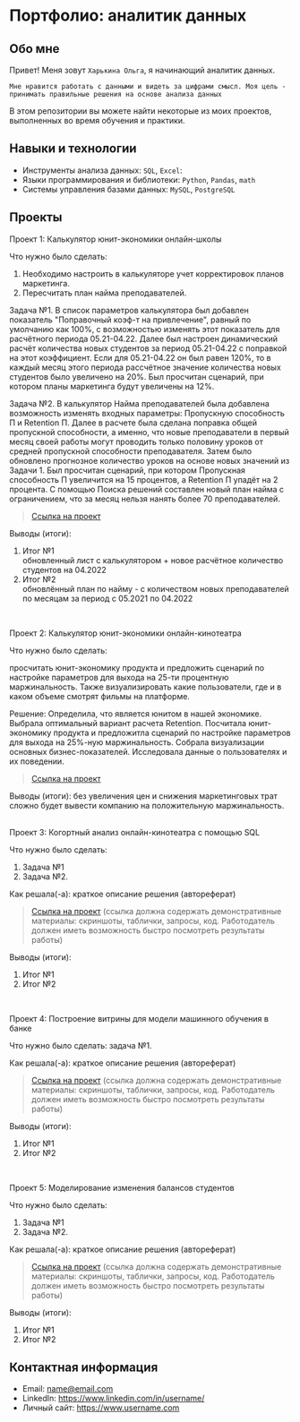 # Портфолио: аналитик данных

## Обо мне 

Привет! Меня зовут ``Харькина Ольга``, я начинающий аналитик данных. 

``Мне нравится работать с данными и видеть за цифрами смысл. Моя цель -  принимать правильные решения на основе анализа данных``

В этом репозитории вы можете найти некоторые из моих проектов, выполненных во время обучения и практики.
<br>

## Навыки и технологии
- Инструменты анализа данных: ``SQL``, ``Excel``: 
- Языки программирования и библиотеки: ``Python``, ``Pandas``, ``math`` 
- Системы управления базами данных: ``MySQL``, ``PostgreSQL``




## Проекты
<p> Проект 1: Калькулятор юнит-экономики онлайн-школы</p>
<p>Что нужно было сделать:<p>
<ol>
  <li> Необходимо настроить в калькуляторе учет корректировок планов маркетинга.
  <li> Пересчитать план найма преподавателей.
</ol>

Задача №1. В список параметров калькулятора был добавлен показатель "Поправочный коэф-т на привлечение", равный по умолчанию как 100%, с возможностью изменять этот показатель для расчётного периода 05.21-04.22. Далее был настроен динамический расчёт количества новых студентов за период 05.21-04.22 с поправкой на этот коэффициент. Если для 05.21-04.22 он был равен 120%, то в каждый месяц этого периода рассчётное значение количества новых студентов было увеличено на 20%. Был просчитан сценарий, при котором планы маркетинга будут увеличены на 12%. 

Задача №2. В калькулятор Найма преподавателей была добавлена возможность изменять входных параметры: Пропускную способность П и Retention П. Далее в расчете была сделана поправка  общей пропускной способности, а именно, что новые преподаватели в первый месяц своей работы могут проводить только половину уроков от средней пропускной способности преподавателя. Затем было обновлено прогнозное количество уроков на основе новых значений из Задачи 1. Был просчитан сценарий, при котором Пропускная способность П увеличится на 15 процентов, а Retention П упадёт на 2 процента. С помощью Поиска решений составлен новый план найма с ограничением, что за месяц нельзя нанять более 70 преподавателей.
<p>


> <a href="https://github.com/Ollyashka/About-me/blob/main/%D0%9F%D1%80%D0%BE%D0%B5%D0%BA%D1%82%20%E2%84%961.xlsx">Ссылка на проект</a>
  
<p>Выводы (итоги):<p>
<ol>
  <li>Итог №1</li> обновленный лист с калькулятором + новое расчётное количество студентов на 04.2022
  <li>Итог №2</li> обновлённый план по найму - с количеством новых преподавателей по месяцам за период с 05.2021 по 04.2022
</ol>
<br> 

<p> Проект 2: Калькулятор юнит-экономики онлайн-кинотеатра</p>
<p>Что нужно было сделать:<p> просчитать юнит-экономику продукта и предложить сценарий по настройке параметров для выхода на 25-ти процентную маржинальность. Также визуализировать какие пользователи, где и в каком объеме смотрят фильмы на платформе.

<p>Решение: Определила, что является юнитом в нашей экономике. Выбрала  оптимальный вариант расчета Retention. Посчитала юнит-экономику продукта и предложитла сценарий по настройке параметров для выхода на 25%-ную маржинальность. Собрала визуализации основных бизнес-показателей. Исследовала данные о пользователях и их поведении. <p>

> <a href="https://github.com/Ollyashka/About-me/blob/main/%D0%9F%D1%80%D0%BE%D0%B5%D0%BA%D1%82%20%E2%84%962.xlsx">Ссылка на проект</a>
 
<p>Выводы (итоги): без увеличения цен и снижения маркетинговых трат сложно будет вывести компанию на положительную маржинальность. 

<br> 

<br> 
<p> Проект 3: Когортный анализ онлайн-кинотеатра с помощью SQL</p>
<p>Что нужно было сделать:<p>
<ol>
  <li>Задача №1</li>
  <li>Задача №2.</li>
</ol>

<p>Как решала(-а): краткое описание решения (автореферат)<p>
  
> <a href="https://drive.google.com/drive/folders/1wdD-mfSeIsHWgrMLJz8Tv_ClAuP_EAOQ?usp=sharing">Ссылка на проект</a>
(ссылка должна содержать демонстративные материалы: скриншоты, таблички, запросы, код. Работодатель должен иметь возможность быстро посмотреть результаты работы)

  <p>Выводы (итоги):<p>
<ol>
  <li>Итог №1</li> 
  <li>Итог №2</li> 
</ol>

<br> 
<p>Проект 4: Построение витрины для модели машинного обучения в банке </p> 
<p>Что нужно было сделать: задача №1.<p>
  
<p>Как решала(-а): краткое описание решения (автореферат)<p>

> <a href="https://drive.google.com/drive/folders/1QOk5AAh6x7jK_yHgfKI2sUFYR7AWUi5u">Ссылка на проект</a>
(ссылка должна содержать демонстративные материалы: скриншоты, таблички, запросы, код. Работодатель должен иметь возможность быстро посмотреть результаты работы)
  
 <p>Выводы (итоги):<p>
<ol>
  <li>Итог №1</li>
  <li>Итог №2</li>
</ol>
<br> 


<p>Проект 5: Моделирование изменения балансов студентов</p> 
<p>Что нужно было сделать:<p>
<ol>
  <li>Задача №1</li>
  <li>Задача №2.</li>
</ol>

<p>Как решала(-а): краткое описание решения (автореферат)<p>

> <a href="https://github.com/Skyproportfolio/data-analytics-5month/blob/main/Проект%205.xlsx">Ссылка на проект</a>
(ссылка должна содержать демонстративные материалы: скриншоты, таблички, запросы, код. Работодатель должен иметь возможность быстро посмотреть результаты работы)
 
 <p>Выводы (итоги):<p>
<ol>
  <li>Итог №1</li>
  <li>Итог №2</li>
</ol>

## Контактная информация
- Email: name@email.com
- LinkedIn: https://www.linkedin.com/in/username/
- Личный сайт: https://www.username.com

